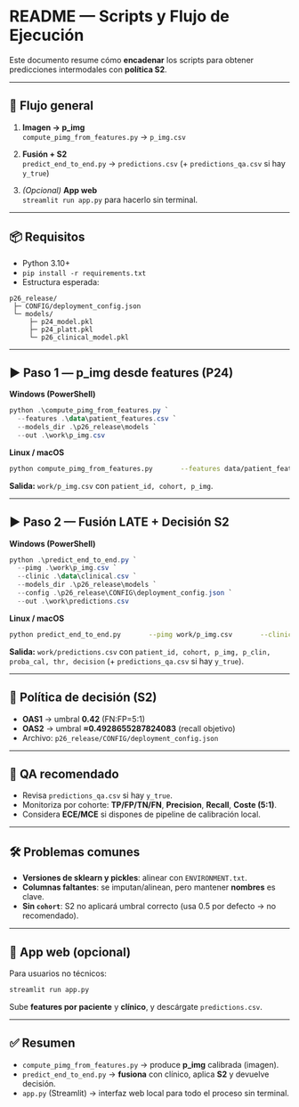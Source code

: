 # README — Scripts y Flujo de Ejecución

Este documento resume cómo **encadenar** los scripts para obtener predicciones intermodales con **política S2**.

---

## 🧭 Flujo general
1) **Imagen → p_img**  
   `compute_pimg_from_features.py` → `p_img.csv`

2) **Fusión + S2**  
   `predict_end_to_end.py` → `predictions.csv` (+ `predictions_qa.csv` si hay `y_true`)

3) *(Opcional)* **App web**  
   `streamlit run app.py` para hacerlo sin terminal.

---

## 📦 Requisitos
- Python 3.10+
- `pip install -r requirements.txt`
- Estructura esperada:
```
p26_release/
 ├─ CONFIG/deployment_config.json
 └─ models/
     ├─ p24_model.pkl
     ├─ p24_platt.pkl
     └─ p26_clinical_model.pkl
```

---

## ▶️ Paso 1 — p_img desde features (P24)
**Windows (PowerShell)**
```powershell
python .\compute_pimg_from_features.py `
  --features .\data\patient_features.csv `
  --models_dir .\p26_release\models `
  --out .\work\p_img.csv
```
**Linux / macOS**
```bash
python compute_pimg_from_features.py       --features data/patient_features.csv       --models_dir p26_release/models       --out work/p_img.csv
```
**Salida:** `work/p_img.csv` con `patient_id, cohort, p_img`.

---

## ▶️ Paso 2 — Fusión LATE + Decisión S2
**Windows (PowerShell)**
```powershell
python .\predict_end_to_end.py `
  --pimg .\work\p_img.csv `
  --clinic .\data\clinical.csv `
  --models_dir .\p26_release\models `
  --config .\p26_release\CONFIG\deployment_config.json `
  --out .\work\predictions.csv
```
**Linux / macOS**
```bash
python predict_end_to_end.py       --pimg work/p_img.csv       --clinic data/clinical.csv       --models_dir p26_release/models       --config p26_release/CONFIG/deployment_config.json       --out work/predictions.csv
```
**Salida:** `work/predictions.csv` con `patient_id, cohort, p_img, p_clin, proba_cal, thr, decision` (+ `predictions_qa.csv` si hay `y_true`).

---

## 🎯 Política de decisión (S2)
- **OAS1** → umbral **0.42** (FN:FP=5:1)
- **OAS2** → umbral **≈0.4928655287824083** (recall objetivo)
- Archivo: `p26_release/CONFIG/deployment_config.json`

---

## 🧪 QA recomendado
- Revisa `predictions_qa.csv` si hay `y_true`.
- Monitoriza por cohorte: **TP/FP/TN/FN**, **Precision**, **Recall**, **Coste (5:1)**.
- Considera **ECE/MCE** si dispones de pipeline de calibración local.

---

## 🛠️ Problemas comunes
- **Versiones de sklearn y pickles**: alinear con `ENVIRONMENT.txt`.
- **Columnas faltantes**: se imputan/alinean, pero mantener **nombres** es clave.
- **Sin `cohort`**: S2 no aplicará umbral correcto (usa 0.5 por defecto → no recomendado).

---

## 🧰 App web (opcional)
Para usuarios no técnicos:
```bash
streamlit run app.py
```
Sube **features por paciente** y **clínico**, y descárgate `predictions.csv`.

---

## ✅ Resumen
- `compute_pimg_from_features.py` → produce **p_img** calibrada (imagen).
- `predict_end_to_end.py` → **fusiona** con clínico, aplica **S2** y devuelve decisión.
- `app.py` (Streamlit) → interfaz web local para todo el proceso sin terminal.
